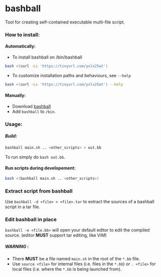 # bashball
Tool for creating self-contained executable multi-file script.

### How to install:
#### Automatically:
+ To install bashball on /bin/bashball
```bash
bash <(curl -Ls 'https://tinyurl.com/yxlx25wt')
```
+ To customize installation paths and behaviours, see `--help`
```bash
bash <(curl -Ls 'https://tinyurl.com/yxlx25wt') --help
```

#### Manually:
+ Download [bashball](https://github.com/blkgoose/bashball/releases/latest/download/bashball)
+ Add `bashball` to `/bin`.

### Usage:
##### Build:
```bash
bashball main.sh .. <other_scripts> > out.bb
```

To run simply do `bash out.bb`.

#### Run scripts during developement:
```bash
bash <(bashball main.sh .. <other_scripts>)
```

### Extract script from bashball
Use `bashball -d <file> > <file>.tar` to extract the sources of a bashball script in a tar file.

### Edit bashball in place
`bashball -e <file.bb>` will open your default editor to edit the compiled source. (editor __MUST__ support tar editing, like ViM)

##### WARNING :
+  There __MUST__ be a file named `main.sh` in the root of the `*.bb` file.
+  Use `source <file>` for internal files (i.e. files in the `*.bb`) or `. <file>` for local files (i.e. where the `*.bb` is being launched from).
